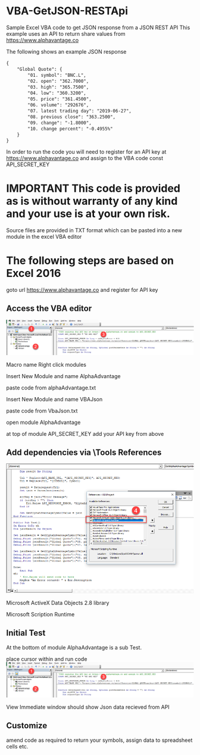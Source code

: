 # VBA-GetJSON-RESTApi
Sample Excel VBA code to get JSON response from a JSON REST API
This example uses an API to return share values from https://www.alphavantage.co

The following shows an example JSON response
```
{
    "Global Quote": {
        "01. symbol": "BNC.L",
        "02. open": "362.7000",
        "03. high": "365.7500",
        "04. low": "360.3200",
        "05. price": "361.4500",
        "06. volume": "292676",
        "07. latest trading day": "2019-06-27",
        "08. previous close": "363.2500",
        "09. change": "-1.8000",
        "10. change percent": "-0.4955%"
    }
}

```

In order to run the code you will need to register for an API key at https://www.alphavantage.co and assign to the VBA code const API_SECRET_KEY

# IMPORTANT This code is provided as is without warranty of any kind and your use is at your own risk.

Source files are provided in TXT format which can be pasted into a new module in the excel VBA editor

# The following steps are based on Excel 2016

goto url https://www.alphavantage.co and register for API key

## Access the VBA editor
![alt text](screenshots/2019-07-01_11-32-56.png "Access the VBA editor")

Macro name 
Right click modules

Insert New Module and name AlphaAdvantage

paste code from alphaAdvantage.txt

Insert New Module and name VBAJson

paste code from VbaJson.txt

open module AlphaAdvantage

at top of module API_SECRET_KEY add your API key from above

## Add dependencies via \Tools References
![alt text](screenshots/2019-07-01_11-37-51.png "Add dependencies")

Microsoft ActiveX Data Objects 2.8 library

Microsoft Scription Runtime

## Initial Test 
At the bottom of module AlphaAdvantage is a sub Test.

place cursor within and run code
![alt text](screenshots/2019-07-01_11-32-56.png "Test")

View Immediate window should show Json data recieved from API

## Customize
amend code as required to return your symbols, assign data to spreadsheet cells etc.
